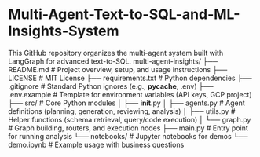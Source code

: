 # Multi-Agent-Text-to-SQL-and-ML-Insights-System
This GitHub repository organizes the multi-agent system built with LangGraph for advanced text-to-SQL.
multi-agent-insights/
├── README.md               # Project overview, setup, and usage instructions
├── LICENSE                 # MIT License
├── requirements.txt        # Python dependencies
├── .gitignore              # Standard Python ignores (e.g., __pycache__, .env)
├── .env.example            # Template for environment variables (API keys, GCP project)
├── src/                    # Core Python modules
│   ├── __init__.py
│   ├── agents.py           # Agent definitions (planning, generation, reviewing, analysis)
│   ├── utils.py            # Helper functions (schema retrieval, query/code execution)
│   └── graph.py            # Graph building, routers, and execution nodes
├── main.py                 # Entry point for running analysis
└── notebooks/              # Jupyter notebooks for demos
    └── demo.ipynb          # Example usage with business questions
